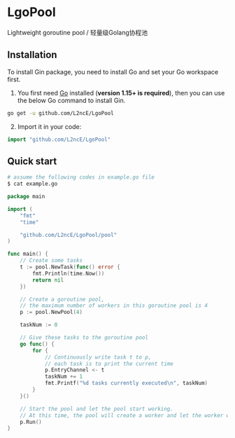 # LgoPool

Lightweight goroutine pool / 轻量级Golang协程池

## Installation

To install Gin package, you need to install Go and set your Go workspace first.

1. You first need [Go](https://golang.org/) installed (**version 1.15+ is required**), then you can use the below Go command to install Gin.

```sh
go get -u github.com/L2ncE/LgoPool
```

2. Import it in your code:

```go
import "github.com/L2ncE/LgoPool"
```

## Quick start

```sh
# assume the following codes in example.go file
$ cat example.go
```

```go
package main

import (
	"fmt"
	"time"

	"github.com/L2ncE/LgoPool/pool"
)

func main() {
	// Create some tasks
	t := pool.NewTask(func() error {
		fmt.Println(time.Now())
		return nil
	})

	// Create a goroutine pool,
	// the maximum number of workers in this goroutine pool is 4
	p := pool.NewPool(4)

	taskNum := 0

	// Give these tasks to the goroutine pool
	go func() {
		for {
			// Continuously write task t to p,
			// each task is to print the current time
			p.EntryChannel <- t
			taskNum += 1
			fmt.Printf("%d tasks currently executed\n", taskNum)
		}
	}()

	// Start the pool and let the pool start working.
	// At this time, the pool will create a worker and let the worker work
	p.Run()
}
```